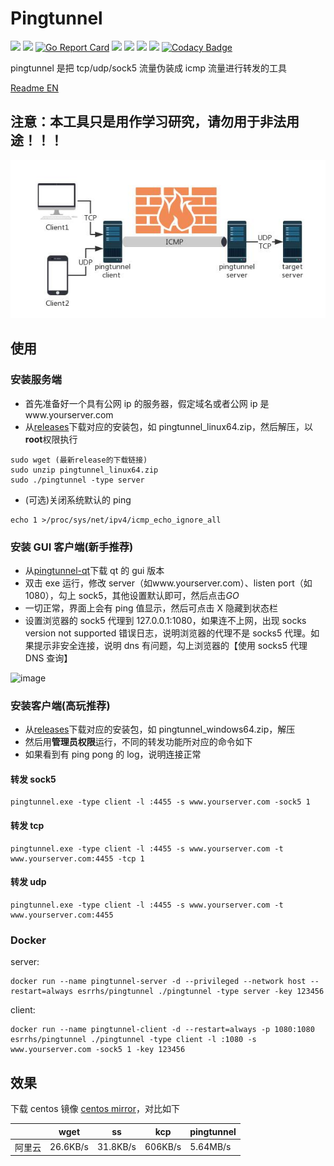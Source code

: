 # Pingtunnel

[<img src="https://img.shields.io/github/license/esrrhs/pingtunnel">](https://github.com/esrrhs/pingtunnel)
[<img src="https://img.shields.io/github/languages/top/esrrhs/pingtunnel">](https://github.com/esrrhs/pingtunnel)
[![Go Report Card](https://goreportcard.com/badge/github.com/esrrhs/pingtunnel)](https://goreportcard.com/report/github.com/esrrhs/pingtunnel)
[<img src="https://img.shields.io/github/v/release/esrrhs/pingtunnel">](https://github.com/esrrhs/pingtunnel/releases)
[<img src="https://img.shields.io/github/downloads/esrrhs/pingtunnel/total">](https://github.com/esrrhs/pingtunnel/releases)
[<img src="https://img.shields.io/docker/pulls/esrrhs/pingtunnel">](https://hub.docker.com/repository/docker/esrrhs/pingtunnel)
[<img src="https://img.shields.io/github/workflow/status/esrrhs/pingtunnel/Go">](https://github.com/esrrhs/pingtunnel/actions)
[![Codacy Badge](https://api.codacy.com/project/badge/Grade/a200bca59d1b4ca7a9c2cdb564508b47)](https://www.codacy.com/manual/esrrhs/pingtunnel?utm_source=github.com&utm_medium=referral&utm_content=esrrhs/pingtunnel&utm_campaign=Badge_Grade)

pingtunnel 是把 tcp/udp/sock5 流量伪装成 icmp 流量进行转发的工具

[Readme EN](./README_EN.md)

## 注意：本工具只是用作学习研究，请勿用于非法用途！！！

![image](network.jpg)

## 使用

### 安装服务端

-  首先准备好一个具有公网 ip 的服务器，假定域名或者公网 ip 是www.yourserver.com
-  从[releases](https://github.com/esrrhs/pingtunnel/releases)下载对应的安装包，如 pingtunnel_linux64.zip，然后解压，以**root**权限执行

```
sudo wget (最新release的下载链接)
sudo unzip pingtunnel_linux64.zip
sudo ./pingtunnel -type server
```

-  (可选)关闭系统默认的 ping

```
echo 1 >/proc/sys/net/ipv4/icmp_echo_ignore_all
```

### 安装 GUI 客户端(新手推荐)

-  从[pingtunnel-qt](https://github.com/esrrhs/pingtunnel-qt)下载 qt 的 gui 版本
-  双击 exe 运行，修改 server（如www.yourserver.com）、listen port（如 1080），勾上 sock5，其他设置默认即可，然后点击*GO*
-  一切正常，界面上会有 ping 值显示，然后可点击 X 隐藏到状态栏
-  设置浏览器的 sock5 代理到 127.0.0.1:1080，如果连不上网，出现 socks version not supported 错误日志，说明浏览器的代理不是 socks5 代理。如果提示非安全连接，说明 dns 有问题，勾上浏览器的【使用 socks5 代理 DNS 查询】

![image](qtrun.jpg)

### 安装客户端(高玩推荐)

-  从[releases](https://github.com/esrrhs/pingtunnel/releases)下载对应的安装包，如 pingtunnel_windows64.zip，解压
-  然后用**管理员权限**运行，不同的转发功能所对应的命令如下
-  如果看到有 ping pong 的 log，说明连接正常

#### 转发 sock5

```
pingtunnel.exe -type client -l :4455 -s www.yourserver.com -sock5 1
```

#### 转发 tcp

```
pingtunnel.exe -type client -l :4455 -s www.yourserver.com -t www.yourserver.com:4455 -tcp 1
```

#### 转发 udp

```
pingtunnel.exe -type client -l :4455 -s www.yourserver.com -t www.yourserver.com:4455
```

### Docker

server:

```
docker run --name pingtunnel-server -d --privileged --network host --restart=always esrrhs/pingtunnel ./pingtunnel -type server -key 123456
```

client:

```
docker run --name pingtunnel-client -d --restart=always -p 1080:1080 esrrhs/pingtunnel ./pingtunnel -type client -l :1080 -s www.yourserver.com -sock5 1 -key 123456
```

## 效果

下载 centos 镜像 [centos mirror](http://mirrors.ocf.berkeley.edu/centos/8.2.2004/isos/x86_64/CentOS-8.2.2004-x86_64-dvd1.iso)，对比如下

|        | wget     | ss       | kcp     | pingtunnel |
| ------ | -------- | -------- | ------- | ---------- |
| 阿里云 | 26.6KB/s | 31.8KB/s | 606KB/s | 5.64MB/s   |

